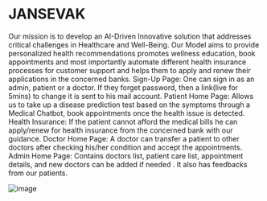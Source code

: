 # JANSEVAK
Our mission is to develop an AI-Driven Innovative solution that addresses critical challenges in Healthcare and Well-Being.
Our Model aims to provide personalized health recommendations promotes wellness education, book appointments and most importantly automate different health insurance processes for customer support and helps them to apply and renew their applications in the concerned banks.
Sign-Up Page: One can sign in as an admin, patient or a doctor. If they forget password, then a link(live for 5mins) to change it is sent to his mail account.
Patient Home Page: Allows us to take up a disease prediction test based on the symptoms through a Medical Chatbot, book appointments once the health issue is detected.
Health Insurance: If the patient cannot afford the medical bills he can apply/renew for health insurance from the concerned bank with our guidance.
Doctor Home Page: A doctor can transfer a patient to other doctors after checking his/her condition and accept the appointments.
Admin Home Page: Contains doctors list, patient care list, appointment details, and new doctors can be added if needed . It also has feedbacks from our patients.

![image](https://github.com/prajesdas/JANSEVAK/assets/144060681/519fa971-3d8f-413d-8b89-138e3f23d830)
